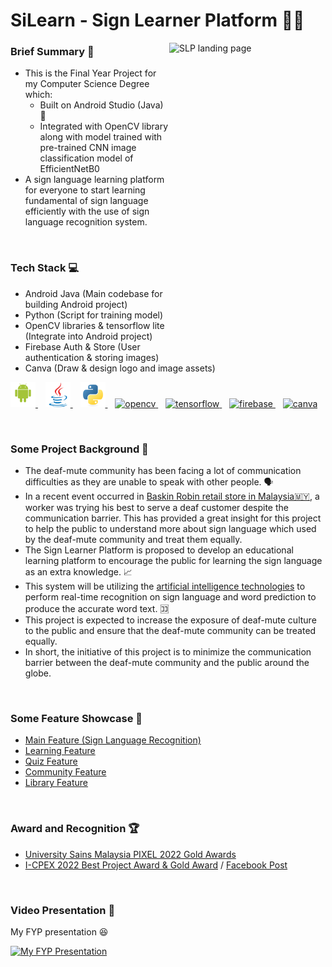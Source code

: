 <h1>SiLearn - Sign Learner Platform 🤙🏼</h1>
<img align="right" alt="SLP landing page" src="https://github.com/KongQuan98/SiLearnPlatform/assets/79594104/ae8ecf2c-fb9b-4a5f-b45c-13527edd97c5" width="250px" height="500px"/>

<h3>Brief Summary 📝</h3>

  - This is the Final Year Project for my Computer Science Degree which:
      - Built on Android Studio (Java) 🤖
      - Integrated with OpenCV library along with model trained with pre-trained CNN image classification model of EfficientNetB0
  - A sign language learning platform for everyone to start learning fundamental of sign language efficiently with the use of sign language recognition system.

<br>
<h3>Tech Stack 💻</h3>

- Android Java (Main codebase for building Android project)
- Python (Script for training model)
- OpenCV libraries & tensorflow lite (Integrate into Android project)
- Firebase Auth & Store (User authentication & storing images)
- Canva (Draw & design logo and image assets) 

<p align="left"> 
  <a href="https://developer.android.com" target="_blank" rel="noreferrer"> <img src="https://raw.githubusercontent.com/devicons/devicon/master/icons/android/android-original-wordmark.svg" alt="android" width="40" height="40"/> </a> &nbsp&nbsp
  <a href="https://www.java.com" target="_blank" rel="noreferrer"> <img src="https://raw.githubusercontent.com/devicons/devicon/master/icons/java/java-original.svg" alt="java" width="40" height="40"/> </a> &nbsp&nbsp
  <a href="https://www.python.org" target="_blank" rel="noreferrer"> <img src="https://raw.githubusercontent.com/devicons/devicon/master/icons/python/python-original.svg" alt="python" width="40" height="40"/> </a> &nbsp&nbsp
  <a href="https://opencv.org/" target="_blank" rel="noreferrer"> <img src="https://www.vectorlogo.zone/logos/opencv/opencv-icon.svg" alt="opencv" width="40" height="40"/> </a> &nbsp&nbsp
  <a href="https://www.tensorflow.org" target="_blank" rel="noreferrer"> <img src="https://www.vectorlogo.zone/logos/tensorflow/tensorflow-icon.svg" alt="tensorflow" width="40" height="40"/> </a> &nbsp&nbsp
  <a href="https://firebase.google.com/" target="_blank" rel="noreferrer"> <img src="https://www.vectorlogo.zone/logos/firebase/firebase-icon.svg" alt="firebase" width="40" height="40"/> </a> &nbsp&nbsp
  <a href="https://www.canva.com" target="_blank" rel="noreferrer"> <img src="https://upload.wikimedia.org/wikipedia/commons/thumb/0/08/Canva_icon_2021.svg/2048px-Canva_icon_2021.svg.png" alt="canva" width="40" height="40"/> </a> 
</p>
<br>
<h3>Some Project Background 🍦</h3>

- The deaf-mute community has been facing a lot of communication difficulties as they are unable to speak with other people. 🗣️
- In a recent event occurred in [Baskin Robin retail store in  Malaysia🇲🇾](https://www.malaymail.com/news/life/2021/06/10/malaysian-baskin-robbins-employee-praised-for-serving-deaf-customer-despite/1981141#google_vignette), a worker was trying his best to serve a deaf customer despite the communication barrier. This has provided a great insight for this project to help the public to understand more about sign language which used by the deaf-mute community and treat them equally.
- The Sign Learner Platform is proposed to develop an educational learning platform to encourage the public for learning the sign language as an extra knowledge. 📈
- This system will be utilizing the [artificial intelligence technologies](https://keras.io/api/applications/efficientnet/) to perform real-time recognition on sign language and word prediction to produce the accurate word text. 🈁
- This project is expected to increase the exposure of deaf-mute culture to the public and ensure that the deaf-mute community can be treated equally.
- In short, the initiative of this project is to minimize the communication barrier between the deaf-mute community and the public around the globe.
  
<br>
<h3>Some Feature Showcase 🏹</h3>

- [Main Feature (Sign Language Recognition)](https://drive.google.com/file/d/1InVo5FeQHUTj6QZvFW2gLdZBfjcPmpgH/view?usp=drive_link)
- [Learning Feature](https://drive.google.com/file/d/1IXHgxg7b5WkIhEeQSa5wPxe9klP0INzQ/view?usp=drive_link)
- [Quiz Feature](https://drive.google.com/file/d/1IasVSTs5QcETU1NrCoQ9NWy69lEVRXjr/view?usp=drive_link)
- [Community Feature](https://drive.google.com/file/d/1IgFMsy-_zlXnL1j7fZn0PcKCgONBw1_m/view?usp=drive_link)
- [Library Feature](https://drive.google.com/file/d/1Iii8ttdaeUM64BH6LK-yih1DlcK6nPkG/view?usp=drive_link)


<br>
<h3>Award and Recognition 🏆</h3>

- [University Sains Malaysia PIXEL 2022 Gold Awards](https://pixel2022.cssocietyusm.com/awards/gold)
- [I-CPEX 2022 Best Project Award & Gold Award](https://anyflip.com/bhlsd/vwja) / [Facebook Post](https://www.facebook.com/share/p/xKJquYTipGiU6oGc/)

<br>
<h3>Video Presentation 🎥</h3>
<p align="left">My FYP presentation 😆 </p>

[![My FYP Presentation](https://img.youtube.com/vi/jqCAooXVT2c/1.jpg)](https://www.youtube.com/watch?v=jqCAooXVT2c)


